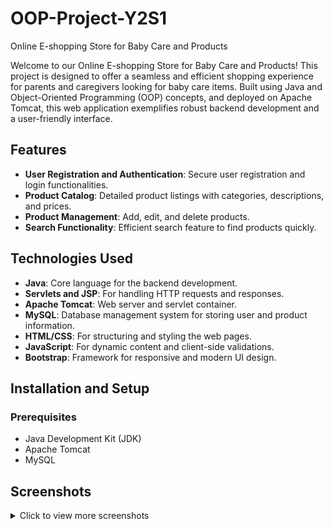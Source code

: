 # OOP-Project-Y2S1

Online E-shopping Store for Baby Care and Products

Welcome to our Online E-shopping Store for Baby Care and Products! This project is designed to offer a seamless and efficient shopping experience for parents and caregivers looking for baby care items. Built using Java and Object-Oriented Programming (OOP) concepts, and deployed on Apache Tomcat, this web application exemplifies robust backend development and a user-friendly interface.

## Features

- **User Registration and Authentication**: Secure user registration and login functionalities.
- **Product Catalog**: Detailed product listings with categories, descriptions, and prices.
- **Product Management**: Add, edit, and delete products.
- **Search Functionality**: Efficient search feature to find products quickly.

## Technologies Used

- **Java**: Core language for the backend development.
- **Servlets and JSP**: For handling HTTP requests and responses.
- **Apache Tomcat**: Web server and servlet container.
- **MySQL**: Database management system for storing user and product information.
- **HTML/CSS**: For structuring and styling the web pages.
- **JavaScript**: For dynamic content and client-side validations.
- **Bootstrap**: Framework for responsive and modern UI design.

## Installation and Setup

### Prerequisites

- Java Development Kit (JDK)
- Apache Tomcat
- MySQL

## Screenshots

<details>
  <summary>Click to view more screenshots</summary>
  
  <p align="center">
    <img src="https://github.com/Duvini/OOP-Project-Y2S1/assets/121706197/b3eb6a78-4a21-4872-a1e3-55c8b98cd5ee" width="600">
    <img src="https://github.com/Duvini/OOP-Project-Y2S1/assets/121706197/23aad96b-b2b0-461b-a0c6-4069b2ca3050" width="600">
    <img src="https://github.com/Duvini/OOP-Project-Y2S1/assets/121706197/1f4be33a-6ef0-4c05-89f0-4928faa88802" width="600">
    <img src="https://github.com/Duvini/OOP-Project-Y2S1/assets/121706197/9551faf7-5658-4bb6-8670-665cff9eab87" width="600">
    <img src="https://github.com/Duvini/OOP-Project-Y2S1/assets/121706197/7625a8cf-e6b3-4f9d-afbc-f5546609ff48" width="600">
    <img src="https://github.com/Duvini/OOP-Project-Y2S1/assets/121706197/8a563905-4163-4edd-8c54-3089ad6b4989" width="600">
    <img src="https://github.com/Duvini/OOP-Project-Y2S1/assets/121706197/8b2f4c50-05a2-41bb-8186-df1e6543cc59" width="600">
    <img src="https://github.com/Duvini/OOP-Project-Y2S1/assets/121706197/f7307b05-8ccc-4b61-9f47-ee8d801c1f42" width="600">
    <img src="https://github.com/Duvini/OOP-Project-Y2S1/assets/121706197/c0f3b97a-1612-483a-9c9d-a4ef4e5523cb" width="600">
    <img src="https://github.com/Duvini/OOP-Project-Y2S1/assets/121706197/8f17adf3-0424-4fe3-8dbf-d605a7dc985c" width="600">
    <!-- Add more images here -->
  </p>
</details>
